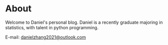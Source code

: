 # About
Welcome to Daniel's personal blog. Daniel is a recently graduate majoring in statistics, with talent in python programming.

E-mail: danielzhang2021@outlook.com


